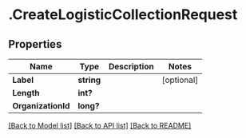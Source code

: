 # .CreateLogisticCollectionRequest
## Properties

Name | Type | Description | Notes
------------ | ------------- | ------------- | -------------
**Label** | **string** |  | [optional] 
**Length** | **int?** |  | 
**OrganizationId** | **long?** |  | 

[[Back to Model list]](../README.md#documentation-for-models) [[Back to API list]](../README.md#documentation-for-api-endpoints) [[Back to README]](../README.md)

